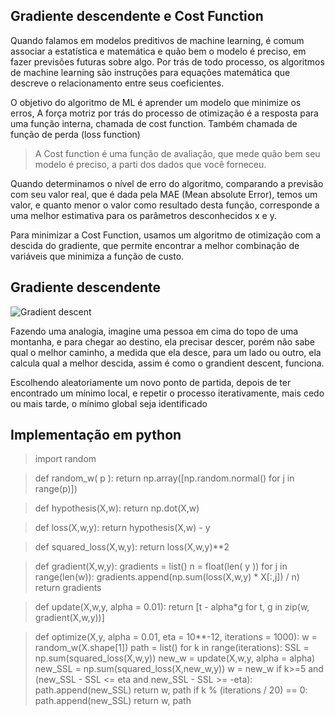  ## Gradiente descendente e Cost Function 
 
 
  Quando falamos em modelos preditivos de machine learning, é comum associar a estatística e matemática e quão bem o modelo é preciso, em fazer previsões futuras sobre algo. 
Por trás de todo processo, os algoritmos de machine learning são instruções para equações matemática que descreve o relacionamento entre seus coeficientes. 
 
 
 O objetivo do algoritmo de ML é aprender um modelo que minimize os erros, A força motriz por trás do processo de otimização é a resposta para uma função interna, chamada de cost function. Também chamada  de função de perda (loss function)  
 
 
> A Cost function é uma função de avaliação, que mede quão bem seu modelo é preciso, a parti dos dados que você forneceu.  
 
 
Quando determinamos o nível de erro do algoritmo, comparando a previsão com seu valor real, que é dada pela MAE (Mean absolute Error), temos um valor, e quanto menor o valor como resultado desta função, corresponde  a uma melhor estimativa para os parâmetros desconhecidos x e y. 
 
 
Para minimizar a Cost Function, usamos um algoritmo de otimização com a descida do gradiente, que permite encontrar a melhor combinação de variáveis que minimiza a função de custo. 
 
 
 ## Gradiente descendente 
 
  ![Gradient descent](https://uploaddeimagens.com.br/images/000/894/803/full/grad.png?1492564492) 
  
Fazendo uma analogia, imagine uma pessoa em cima do topo de uma montanha, e para chegar ao destino, ela precisar descer, porém não sabe qual o melhor caminho, a medida que ela desce, para um lado ou outro, ela calcula qual a melhor descida, assim é como o grandient descent, funciona.  
 
 
Escolhendo aleatoriamente um novo ponto de partida, depois de ter encontrado um mínimo local, e repetir o processo iterativamente, mais cedo ou mais tarde, o mínimo global seja identificado 
 
## Implementação em python

> import random

> def random_w( p ):
    return np.array([np.random.normal() for j in range(p)])

> def hypothesis(X,w):
    return np.dot(X,w)

> def loss(X,w,y):
    return hypothesis(X,w) - y

> def squared_loss(X,w,y):
    return loss(X,w,y)**2

> def gradient(X,w,y):
    gradients = list()
    n = float(len( y ))
    for j in range(len(w)):
        gradients.append(np.sum(loss(X,w,y) * X[:,j]) / n)
    return gradients

> def update(X,w,y, alpha = 0.01):
    return [t - alpha*g for t, g in zip(w, gradient(X,w,y))]

> def optimize(X,y, alpha = 0.01, eta = 10**-12, iterations = 1000):
    w = random_w(X.shape[1])
    path = list()
    for k in range(iterations):
        SSL = np.sum(squared_loss(X,w,y))
        new_w = update(X,w,y, alpha = alpha)
        new_SSL = np.sum(squared_loss(X,new_w,y))
        w = new_w
        if k>=5 and (new_SSL - SSL <= eta and new_SSL - SSL >= -eta):
            path.append(new_SSL)
            return w, path
        if k % (iterations / 20) == 0:
            path.append(new_SSL)
    return w, path 
